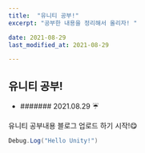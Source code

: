 ```yaml
---
title:  "유니티 공부!"
excerpt: "공부한 내용을 정리해서 올리자! "

date: 2021-08-29
last_modified_at: 2021-08-29

---
```


## 유니티 공부!

- ####### 2021.08.29 ☔

유니티 공부내용 블로그 업로드 하기 시작!😋

```c#
Debug.Log("Hello Unity!")
```
